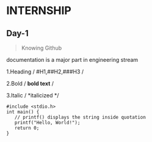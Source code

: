 # INTERNSHIP
## Day-1
>Knowing Github

documentation is a major part in engineering stream

1.Heading / #H1,##H2,###H3 /

2.Bold / **bold text** /

3.ltalic / *italicized */


```
#include <stdio.h>
int main() {
   // printf() displays the string inside quotation
   printf("Hello, World!");
   return 0;
}

```

